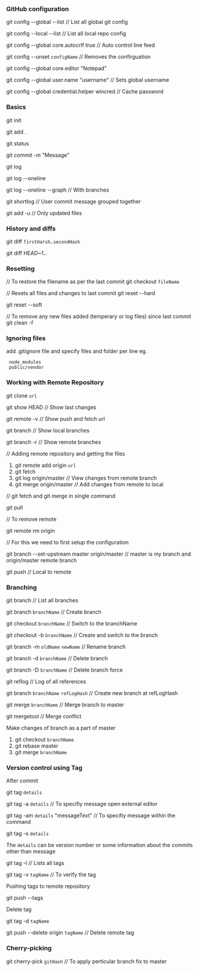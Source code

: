 ### GitHub configuration

git config --global --list                      // List all global git config

git config --local --list                       // List all local repo config

git config --global core.autocrlf true          // Auto control line feed

git config --unset `configName`                 // Removes the confirguation 

git config --global core.editor "Notepad"

git config --global user.name "username"        // Sets global username

git config --global credential.helper wincred   // Cache password


### Basics

git init

git add . 

git status

git commit -m "Message"

git log

git log --oneline

git log --oneline --graph       // With branches

git shortlog    // User commit message grouped together


git add -u  // Only updated files

### History and diffs

git diff `firstHarsh`..`secondHash`

git diff HEAD~1..

### Resetting
// To restore the filename as per the last commit
git checkout `fileName`

// Resets all files and changes to last commit
git reset --hard

git reset --soft

// To remove any new files added (temperary or log files) since last commit
git clean -f 

### Ignoring files 
add .gitignore file and specify files and folder per line
eg.
```
 node_modules
 public/vendor
```

### Working with Remote Repository

git clone `url`

git show HEAD       // Show last changes

git remote -v       // Show push and fetch url


git branch          // Show local branches

git branch -r       // Show remote branches


// Adding remote repository and getting the files

1. git remote add origin `url`
2. git fetch
3. git log origin/master       // View changes from remote branch
4. git merge origin/master     // Add changes from remote to local

// git fetch and git merge in single command

git pull


// To remove remote 

git remote rm origin


// For this we need to first setup the configuration

git branch --set-upstream master origin/master // master is my branch and origin/master remote branch

git push        // Local to remote


### Branching
git branch                          // List all branches

git branch `branchName`             // Create branch

git checkout `branchName`           // Switch to the branchName

git checkout -b `branchName`        // Create and switch to the branch

git branch -m `oldName` `newName`   // Rename branch

git branch -d `branchName`          // Delete branch

git branch -D `branchName`          // Delete branch force


git reflog  // Log of all references 

git branch `branchName` `refLogHash`    // Create new branch at refLogHash

git merge `branchName`              // Merge branch to master

git mergetool       // Merge conflict

Make changes of branch as a part of master 

1. git checkout `branchName`
2. git rebase master       
3. git merge `branchName`   

### Version control using Tag
After commit

git tag `details`

git tag -a `details`    // To specifiy message open external editor

git tag -am `details` "messageText"    // To specifiy message within the command

git tag -s `details`

The `details` can be version number or some information about the commits other than message


git tag -l              // Lists all tags

git tag -v `tagName`    // To verify the tag 

Pushing tags to remote repository

git push --tags

Delete tag

git tag -d `tagName`

git push --delete origin `tagName`  // Delete remote tag


### Cherry-picking

git cherry-pick `gitHash`       // To apply perticular branch fix to master
